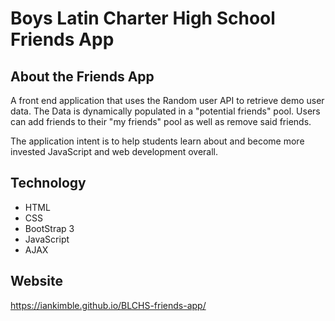 # Boys Latin Charter High School Friends App

## About the Friends App
A front end application that uses the Random user API to retrieve demo user data. The Data is dynamically populated in a "potential friends" pool. Users can add friends to their "my friends" pool as well as remove said friends. 

The application intent is to help students learn about and become more invested JavaScript and web development overall.  

## Technology
- HTML
- CSS
- BootStrap 3
- JavaScript
- AJAX

## Website
https://iankimble.github.io/BLCHS-friends-app/
